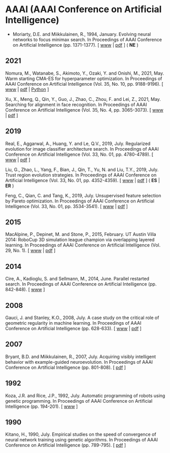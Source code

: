 # AAAI (AAAI Conference on Artificial Intelligence)

* Moriarty, D.E. and Miikkulainen, R., 1994, January. Evolving neural networks to focus minimax search. In Proceedings of AAAI Conference on Artificial Intelligence (pp. 1371-1377). [ [www](https://www.aaai.org/Library/AAAI/1994/aaai94-211.php) | [pdf](https://www.aaai.org/Papers/AAAI/1994/AAAI94-211.pdf) ] ( **NE** )

## 2021

Nomura, M., Watanabe, S., Akimoto, Y., Ozaki, Y. and Onishi, M., 2021, May. Warm starting CMA-ES for hyperparameter optimization. In Proceedings of AAAI Conference on Artificial Intelligence (Vol. 35, No. 10, pp. 9188-9196). [ [www](https://ojs.aaai.org/index.php/AAAI/article/view/17109) | [pdf](https://ojs.aaai.org/index.php/AAAI/article/view/17109/16916) | [Python](https://github.com/CyberAgent/cmaes) ]

Xu, X., Meng, Q., Qin, Y., Guo, J., Zhao, C., Zhou, F. and Lei, Z., 2021, May. Searching for alignment in face recognition. In Proceedings of AAAI Conference on Artificial Intelligence (Vol. 35, No. 4, pp. 3065-3073). [ [www](https://ojs.aaai.org/index.php/AAAI/article/view/16415) | [pdf](https://ojs.aaai.org/index.php/AAAI/article/view/16415/16222) ]

## 2019

Real, E., Aggarwal, A., Huang, Y. and Le, Q.V., 2019, July. Regularized evolution for image classifier architecture search. In Proceedings of AAAI Conference on Artificial Intelligence (Vol. 33, No. 01, pp. 4780-4789). [ [www](https://ojs.aaai.org/index.php/AAAI/article/view/4405) | [pdf](https://ojs.aaai.org/index.php/AAAI/article/view/4405/4283) ]

Liu, G., Zhao, L., Yang, F., Bian, J., Qin, T., Yu, N. and Liu, T.Y., 2019, July. Trust region evolution strategies. In Proceedings of AAAI Conference on Artificial Intelligence (Vol. 33, No. 01, pp. 4352-4359). [ [www](https://ojs.aaai.org/index.php/AAAI/article/view/4345) | [pdf](https://ojs.aaai.org/index.php/AAAI/article/view/4345/4223) ] ( **ES** | **ER** )

Feng, C., Qian, C. and Tang, K., 2019, July. Unsupervised feature selection by Pareto optimization. In Proceedings of AAAI Conference on Artificial Intelligence (Vol. 33, No. 01, pp. 3534-3541). [ [www](https://ojs.aaai.org/index.php/AAAI/article/view/4232) | [pdf](https://ojs.aaai.org/index.php/AAAI/article/view/4232/4110) ]

## 2015

MacAlpine, P., Depinet, M. and Stone, P., 2015, February. UT Austin Villa 2014: RoboCup 3D simulation league champion via overlapping layered learning. In Proceedings of AAAI Conference on Artificial Intelligence (Vol. 29, No. 1). [ [www](https://ojs.aaai.org/index.php/AAAI/article/view/9540) | [pdf](https://ojs.aaai.org/index.php/AAAI/article/view/9540/9399) ]

## 2014

Cire, A., Kadioglu, S. and Sellmann, M., 2014, June. Parallel restarted search. In Proceedings of AAAI Conference on Artificial Intelligence (pp. 842-848). [ [www](https://dl.acm.org/doi/10.5555/2893873.2894004) ]

## 2008

Gauci, J. and Stanley, K.O., 2008, July. A case study on the critical role of geometric regularity in machine learning. In Proceedings of AAAI Conference on Artificial Intelligence (pp. 628-633). [ [www](https://dl.acm.org/doi/10.5555/1620163.1620169) | [pdf](https://www.aaai.org/Papers/AAAI/2008/AAAI08-100.pdf) ]

## 2007

Bryant, B.D. and Miikkulainen, R., 2007, July. Acquiring visibly intelligent behavior with example-guided neuroevolution. In Proceedings of AAAI Conference on Artificial Intelligence (pp. 801-808). [ [pdf](https://www.aaai.org/Papers/AAAI/2007/AAAI07-127.pdf) ]

## 1992

Koza, J.R. and Rice, J.P., 1992, July. Automatic programming of robots using genetic programming. In Proceedings of AAAI Conference on Artificial Intelligence (pp. 194-201). [ [www](https://dl.acm.org/doi/abs/10.5555/1867135.1867166) ]

## 1990

Kitano, H., 1990, July. Empirical studies on the speed of convergence of neural network training using genetic algorithms. In Proceedings of AAAI Conference on Artificial Intelligence (pp. 789-795). [ [pdf](https://www.aaai.org/Papers/AAAI/1990/AAAI90-118.pdf) ]
